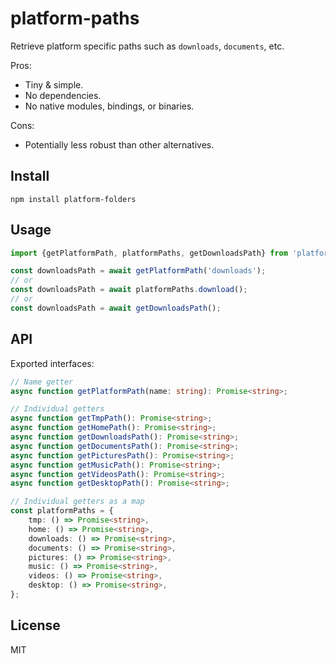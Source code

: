 # platform-paths

Retrieve platform specific paths such as `downloads`, `documents`, etc.

Pros:

-   Tiny & simple.
-   No dependencies.
-   No native modules, bindings, or binaries.

Cons:

-   Potentially less robust than other alternatives.

## Install

```
npm install platform-folders
```

## Usage

```js
import {getPlatformPath, platformPaths, getDownloadsPath} from 'platform-paths';

const downloadsPath = await getPlatformPath('downloads');
// or
const downloadsPath = await platformPaths.download();
// or
const downloadsPath = await getDownloadsPath();
```

## API

Exported interfaces:

```ts
// Name getter
async function getPlatformPath(name: string): Promise<string>;

// Individual getters
async function getTmpPath(): Promise<string>;
async function getHomePath(): Promise<string>;
async function getDownloadsPath(): Promise<string>;
async function getDocumentsPath(): Promise<string>;
async function getPicturesPath(): Promise<string>;
async function getMusicPath(): Promise<string>;
async function getVideosPath(): Promise<string>;
async function getDesktopPath(): Promise<string>;

// Individual getters as a map
const platformPaths = {
	tmp: () => Promise<string>,
	home: () => Promise<string>,
	downloads: () => Promise<string>,
	documents: () => Promise<string>,
	pictures: () => Promise<string>,
	music: () => Promise<string>,
	videos: () => Promise<string>,
	desktop: () => Promise<string>,
};
```

## License

MIT
